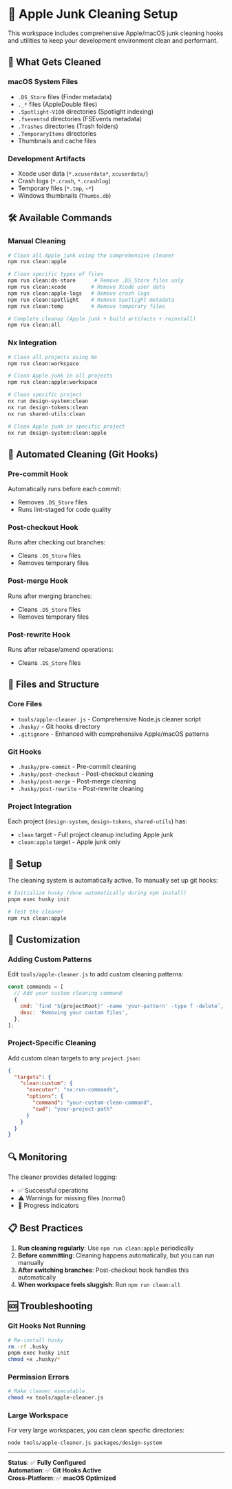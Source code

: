 # 🧹 Apple Junk Cleaning Setup

This workspace includes comprehensive Apple/macOS junk cleaning hooks and utilities to keep your development environment clean and performant.

## 🎯 What Gets Cleaned

### macOS System Files

- `.DS_Store` files (Finder metadata)
- `._*` files (AppleDouble files)
- `.Spotlight-V100` directories (Spotlight indexing)
- `.fseventsd` directories (FSEvents metadata)
- `.Trashes` directories (Trash folders)
- `.TemporaryItems` directories
- Thumbnails and cache files

### Development Artifacts

- Xcode user data (`*.xcuserdata*`, `xcuserdata/`)
- Crash logs (`*.crash`, `*.crashlog`)
- Temporary files (`*.tmp`, `~*`)
- Windows thumbnails (`Thumbs.db`)

## 🛠 Available Commands

### Manual Cleaning

```bash
# Clean all Apple junk using the comprehensive cleaner
npm run clean:apple

# Clean specific types of files
npm run clean:ds-store      # Remove .DS_Store files only
npm run clean:xcode        # Remove Xcode user data
npm run clean:apple-logs   # Remove crash logs
npm run clean:spotlight    # Remove Spotlight metadata
npm run clean:temp         # Remove temporary files

# Complete cleanup (Apple junk + build artifacts + reinstall)
npm run clean:all
```

### Nx Integration

```bash
# Clean all projects using Nx
npm run clean:workspace

# Clean Apple junk in all projects
npm run clean:apple:workspace

# Clean specific project
nx run design-system:clean
nx run design-tokens:clean
nx run shared-utils:clean

# Clean Apple junk in specific project
nx run design-system:clean:apple
```

## 🔄 Automated Cleaning (Git Hooks)

### Pre-commit Hook

Automatically runs before each commit:

- Removes `.DS_Store` files
- Runs lint-staged for code quality

### Post-checkout Hook

Runs after checking out branches:

- Cleans `.DS_Store` files
- Removes temporary files

### Post-merge Hook

Runs after merging branches:

- Cleans `.DS_Store` files
- Removes temporary files

### Post-rewrite Hook

Runs after rebase/amend operations:

- Cleans `.DS_Store` files

## 📁 Files and Structure

### Core Files

- `tools/apple-cleaner.js` - Comprehensive Node.js cleaner script
- `.husky/` - Git hooks directory
- `.gitignore` - Enhanced with comprehensive Apple/macOS patterns

### Git Hooks

- `.husky/pre-commit` - Pre-commit cleaning
- `.husky/post-checkout` - Post-checkout cleaning
- `.husky/post-merge` - Post-merge cleaning
- `.husky/post-rewrite` - Post-rewrite cleaning

### Project Integration

Each project (`design-system`, `design-tokens`, `shared-utils`) has:

- `clean` target - Full project cleanup including Apple junk
- `clean:apple` target - Apple junk only

## 🚀 Setup

The cleaning system is automatically active. To manually set up git hooks:

```bash
# Initialize husky (done automatically during npm install)
pnpm exec husky init

# Test the cleaner
npm run clean:apple
```

## 🎨 Customization

### Adding Custom Patterns

Edit `tools/apple-cleaner.js` to add custom cleaning patterns:

```javascript
const commands = [
  // Add your custom cleaning command
  {
    cmd: `find "${projectRoot}" -name 'your-pattern' -type f -delete`,
    desc: 'Removing your custom files',
  },
];
```

### Project-Specific Cleaning

Add custom clean targets to any `project.json`:

```json
{
  "targets": {
    "clean:custom": {
      "executor": "nx:run-commands",
      "options": {
        "command": "your-custom-clean-command",
        "cwd": "your-project-path"
      }
    }
  }
}
```

## 🔍 Monitoring

The cleaner provides detailed logging:

- ✅ Successful operations
- ⚠️ Warnings for missing files (normal)
- 🧹 Progress indicators

## 📋 Best Practices

1. **Run cleaning regularly**: Use `npm run clean:apple` periodically
2. **Before committing**: Cleaning happens automatically, but you can run manually
3. **After switching branches**: Post-checkout hook handles this automatically
4. **When workspace feels sluggish**: Run `npm run clean:all`

## 🆘 Troubleshooting

### Git Hooks Not Running

```bash
# Re-install husky
rm -rf .husky
pnpm exec husky init
chmod +x .husky/*
```

### Permission Errors

```bash
# Make cleaner executable
chmod +x tools/apple-cleaner.js
```

### Large Workspace

For very large workspaces, you can clean specific directories:

```bash
node tools/apple-cleaner.js packages/design-system
```

---

**Status**: ✅ **Fully Configured**  
**Automation**: ✅ **Git Hooks Active**  
**Cross-Platform**: ✅ **macOS Optimized**
